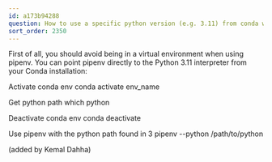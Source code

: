 ```yaml
---
id: a173b94288
question: How to use a specific python version (e.g. 3.11) from conda with pipenv?
sort_order: 2350
---
```


First of all, you should avoid being in a virtual environment when using pipenv. You can point pipenv directly to the Python 3.11 interpreter from your Conda installation:

Activate conda env conda activate env_name

Get python path which python

Deactivate conda env conda deactivate

Use pipenv with the python path found in 3 pipenv --python /path/to/python

(added by Kemal Dahha)

